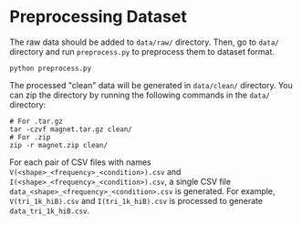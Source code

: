 # Preprocessing Dataset

The raw data should be added to `data/raw/` directory. Then, go to `data/` directory and run `preprocess.py` to preprocess them to dataset format.

```
python preprocess.py
```

The processed "clean" data will be generated in `data/clean/` directory. You can zip the directory by running the following commands in the `data/` directory:

```
# For .tar.gz
tar -czvf magnet.tar.gz clean/
# For .zip
zip -r magnet.zip clean/
```

For each pair of CSV files with names `V(<shape>_<frequency>_<condition>).csv` and `I(<shape>_<frequency>_<condition>).csv`, a single CSV file `data_<shape>_<frequency>_<condition>.csv` is generated. For example, `V(tri_1k_hiB).csv` and `I(tri_1k_hiB).csv` is processed to generate `data_tri_1k_hiB.csv`.
